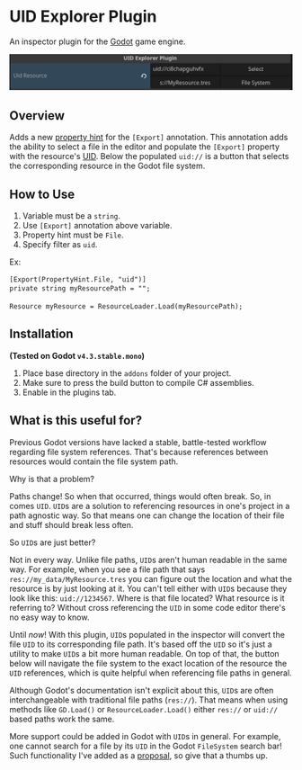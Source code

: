 # UID Explorer Plugin

An inspector plugin for the [Godot](https://godotengine.org/) game engine.

<p align="center">
    <img src="icon.png" alt="Plugin Icon">
</p>

## Overview
Adds a new [property hint](https://docs.godotengine.org/en/stable/tutorials/scripting/c_sharp/c_sharp_exports.html#doc-c-sharp-exports) for the `[Export]` annotation. This annotation adds the ability to select a file in the editor and populate the `[Export]` property with the resource's [UID](https://docs.godotengine.org/en/stable/classes/class_resourceuid.html). Below the populated `uid://` is a button that selects the corresponding resource in the Godot file system. 

## How to Use
1. Variable must be a `string`.
2. Use `[Export]` annotation above variable.
3. Property hint must be `File`.
4. Specify filter as `uid`.

Ex:
```
[Export(PropertyHint.File, "uid")]
private string myResourcePath = "";

Resource myResource = ResourceLoader.Load(myResourcePath);
```

## Installation
**(Tested on Godot `v4.3.stable.mono`)**
1. Place base directory in the `addons` folder of your project.
2. Make sure to press the build button to compile C# assemblies.
3. Enable in the plugins tab.

## What is this useful for?
Previous Godot versions have lacked a stable, battle-tested workflow regarding file system references. That's because references between resources would contain the file system path.

Why is that a problem?

Paths change! So when that occurred, things would often break. So, in comes `UID`. `UID`s are a solution to referencing resources in one's project in a path agnostic way. So that means one can change the location of their file and stuff should break less often.

So `UID`s are just better?

Not in every way. Unlike file paths, `UID`s aren't human readable in the same way. For example, when you see a file path that says `res://my_data/MyResource.tres` you can figure out the location and what the resource is by just looking at it. You can't tell either with `UID`s because they look like this: `uid://1234567`. Where is that file located? What resource is it referring to? Without cross referencing the `UID` in some code editor there's no easy way to know.

Until *now*! With this plugin, `UID`s populated in the inspector will convert the file `UID` to its corresponding file path. It's based off the `UID` so it's just a utility to make `UID`s a bit more human readable. On top of that, the button below will navigate the file system to the exact location of the resource the `UID` references, which is quite helpful when referencing file paths in general.

Although Godot's documentation isn't explicit about this, `UID`s are often interchangeable with traditional file paths (`res://`). That means when using methods like `GD.Load()` or `ResourceLoader.Load()` either `res://` or `uid://` based paths work the same.

More support could be added in Godot with `UID`s in general. For example, one cannot search for a file by its `UID` in the Godot `FileSystem` search bar! Such functionality I've added as a [proposal](https://github.com/godotengine/godot-proposals/issues/10737), so give that a thumbs up.